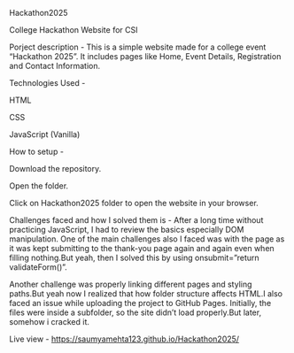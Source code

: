 Hackathon2025

College Hackathon Website for CSI

Porject description - This is a simple website made for a college event “Hackathon 2025”. It includes pages like Home, Event Details, Registration and Contact Information.

Technologies Used -

HTML

CSS

JavaScript (Vanilla)

How to setup -

Download the repository.

Open the folder.

Click on Hackathon2025 folder to open the website in your browser.

Challenges faced and how I solved them is - After a long time without practicing JavaScript, I had to review the basics especially DOM manipulation. One of the main challenges also I faced was with the page as it was kept submitting to the thank-you page again and again even when filling nothing.But yeah, then I solved this by using onsubmit=”return validateForm()”.

Another challenge was properly linking different pages and styling paths.But yeah now I realized that how folder structure affects HTML.I also faced an issue while uploading the project to GitHub Pages. Initially, the files were inside a subfolder, so the site didn’t load properly.But later, somehow i cracked it.

Live view -
https://saumyamehta123.github.io/Hackathon2025/
